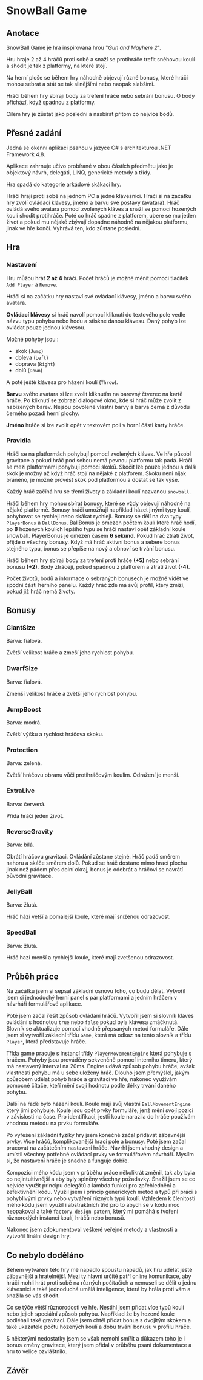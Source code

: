 # SnowBall Game

## Anotace
SnowBall Game je hra inspirovaná hrou "*Gun and Mayhem 2*".

Hru hraje 2 až 4 hráčů proti sobě a snaží se protihráče trefit sněhovou koulí a shodit je tak z platformy, na které stojí.

Na herní ploše se během hry náhodně objevují různé bonusy, které hráči mohou sebrat a stát se tak silnějšími nebo naopak slabšími.

Hráči během hry sbírají body za trefení hráče nebo sebrání bonusu. O body přichází, když spadnou z platformy.

Cílem hry je zůstat jako poslední a nasbírat přitom co nejvíce bodů.

## Přesné zadání
Jedná se okenní aplikaci psanou v jazyce C# s architekturou .NET Framework 4.8.

Aplikace zahrnuje učivo probírané v obou částích předmětu jako je objektový návrh, delegáti, LINQ, generické metody a třídy.

Hra spadá do kategorie arkádové skákací hry.

Hráči hrají proti sobě na jednom PC a jedné klávesnici. Hráči si na začátku hry zvolí ovládací klávesy, jméno a barvu své postavy (avatara). Hráč ovládá svého avatara pomocí zvolených kláves a snaží se pomocí hozených koulí shodit protihráče. Poté co hráč spadne z platforem, ubere se mu jeden život a pokud mu nějaké zbývají dopadne náhodně na nějakou platformu, jinak ve hře končí. Vyhrává ten, kdo zůstane poslední.

## Hra
### Nastavení
Hru můžou hrát **2 až 4** hráči. Počet hráčů je možné měnit pomocí tlačítek `Add Player` a `Remove`.

Hráči si na začátku hry nastaví své ovládací klávesy, jméno a barvu svého avatara.

**Ovládací klávesy** si hráč navolí pomocí kliknutí do textového pole vedle názvu typu pohybu nebo hodu a stiskne danou klávesu. Daný pohyb lze ovládat pouze jednou klávesou. 

Možné pohyby jsou :
- skok (`Jump`) 
- doleva (`Left`)
- doprava (`Right`)
- dolů (`Down`) 

A poté ještě klávesa pro házení koulí (`Throw`). 

**Barvu** svého avatara si lze zvolit kliknutím na barevný čtverec na kartě hráče. Po kliknutí se zobrazí dialogové okno, kde si hráč může zvolit z nabízených barev. Nejsou povolené vlastní barvy a barva černá z důvodu černého pozadí herní plochy.

**Jméno** hráče si lze zvolit opět v textovém poli v horní části karty hráče.

### Pravidla
Hráči se na platformách pohybují pomocí zvolených kláves. Ve hře působí gravitace a pokud hráč pod sebou nemá pevnou platformu tak padá. Hráči se mezi platformami pohybují pomocí skoků. Skočit lze pouze jednou a další skok je možný až když hráč stojí na nějaké z platforem. Skoku není nijak bráněno, je možné provést skok pod platformou a dostat se tak výše.

Každý hráč začíná hru se třemi životy a základní koulí nazvanou `snowball`.

Hráči během hry mohou sbírat bonusy, které se vždy objevují náhodně na nějaké platformě. Bonusy hráči umožňují například házet jinými typy koulí, pohybovat se rychleji nebo skákat rychleji. Bonusy se dělí na dva typy `PlayerBonus` a `BallBonus`. BallBonus je omezen počtem koulí které hráč hodí, po **8** hozených koulích lepšího typu se hráči nastaví opět základní koule snowball. PlayerBonus je omezen časem **6 sekund**. Pokud hráč ztratí život, přijde o všechny bonusy. Když má hráč aktivní bonus a sebere bonus stejného typu, bonus se přepíše na nový a obnoví se trvání bonusu.

Hráči během hry sbírají body za trefení proti hráče **(+5)** nebo sebrání bonusu **(+2)**. Body ztrácejí, pokud spadnou z platforem a ztratí život **(-4)**. 

Počet životů, bodů a informace o sebraných bonusech je možné vidět ve spodní části herního panelu. Každý hráč zde má svůj profil, který zmizí, pokud již hráč nemá životy.

## Bonusy
### GiantSize
Barva: fialová.

Zvětší velikost hráče a zmeší jeho rychlost pohybu.

### DwarfSize
Barva: fialová.

Zmenší velikost hráče a zvětší jeho rychlost pohybu.

### JumpBoost
Barva: modrá.

Zvětší výšku a rychlost hráčova skoku.

### Protection
Barva: zelená.

Zvětší hráčovu obranu vůči protihráčovým koulím. Odražení je menší.

### ExtraLive
Barva: červená.

Přidá hráči jeden život.

### ReverseGravity
Barva: bílá.

Obrátí hráčovu gravitaci. Ovládání zůstane stejné. Hráč padá směrem nahoru a skáče směrem dolů. Pokud se hráč dostane mimo hrací plochu jinak než pádem přes dolní okraj, bonus je odebrát a hráčovi se navrátí původní gravitace.

### JellyBall
Barva: žlutá.

Hráč hází vetší a pomalejší koule, které mají sníženou odrazovost.

### SpeedBall
Barva: žlutá.

Hráč hazí menší a rychlejší koule, které mají zvetšenou odrazovost.

## Průběh práce
Na začátku jsem si sepsal základní osnovu toho, co budu dělat. Vytvořil jsem si jednoduchý herní panel s pár platformami a jedním hráčem v návrháři formulářové aplikace.
 
Poté jsem začal řešit způsob ovládání hráčů. Vytvořil jsem si slovník kláves ovládání s hodnotou `true` nebo `false` pokud byla klávesa zmáčknutá. Slovník se aktualizuje pomocí vhodně přepsaných metod formuláře. Dále jsem si vytvořil základní třídu `Game`, která má odkaz na tento slovník a třídu `Player`, která představuje hráče. 

Třída game pracuje s instancí třídy `PlayerMovementEngine` která pohybuje s hráčem. Pohyby jsou prováděny sekvenčně pomocí interního timeru, který má nastavený interval na 20ms. Engine udává způsob pohybu hráče, avšak vlastnosti pohybu má u sebe uložený hráč. Dlouho jsem přemýšlel, jakým způsobem udělat pohyb hráče a gravitaci ve hře, nakonec využívám pomocné čítače, kteří mění svoji hodnotu podle délky trvání daného pohybu.

Další na řadě bylo házení koulí. Koule mají svůj vlastní `BallMovementEngine` který jimi pohybuje. Koule jsou opět prvky formuláře, jenž mění svojí pozici v závislosti na čase. Pro identifikaci, jestli koule narazila do hráče používám vhodnou metodu na prvku formuláře.

Po vyřešení základní fyziky hry jsem konečně začal přidávat zábavnější prvky. Více hráčů, komplikovanější hrací pole a bonusy. Poté jsem začal pracovat na začátečním nastavení hráče. Navrhl jsem vhodný design a umístil všechny potřebné ovládací prvky ve formulářovém návrháři. Myslím si, že nastavení hráče je snadné a funguje dobře.

Kompozici mého kódu jsem v průběhu práce několikrát změnil, tak aby byla co nejintuitivnější a aby byly splněny všechny požadavky. Snažil jsem se co nejvíce využít principu delegátů a lambda funkcí pro zpřehlednění a zefektivnění kódu. Využil jsem i princip generických metod a typů při práci s pohyblivými prvky nebo vytváření různých typů koulí. Vzhledem k členitosti mého kódu jsem využil i abstraktních tříd pro to abych se v kódu moc neopakoval a také `factory design patern`, který mi pomáhá s tvoření různorodých instancí koulí, hráčů nebo bonusů.

Nakonec jsem zdokumentoval veškeré veřejné metody a vlastnosti a vytvořil finální design hry.

## Co nebylo doděláno
Během vytváření této hry mě napadlo spoustu nápadů, jak hru udělat ještě zábavnější a hratelnější. Mezi ty hlavní určitě patří online komunikace, aby hráči mohli hrát proti sobě na různých počítačích a nemuseli se dělit o jednu klávesnici a také jednoduchá umělá inteligence, která by hrála proti vám a snažila se vás shodit.

Co se týče větší různorodosti ve hře. Nestihl jsem přidat více typů koulí nebo jejich speciální způsob pohybu. Například že by hozené koule podléhali také gravitaci. Dále jsem chtěl přidat bonus s dvojitým skokem a také ukazatele počtu hozených koulí a dobu trvání bonusu v profilu hráče. 

S některými nedostatky jsem se však nemohl smířit a důkazem toho je i bonus změny gravitace, který jsem přidal v průběhu psaní dokumentace a hru to velice ozvláštnilo.

## Závěr
